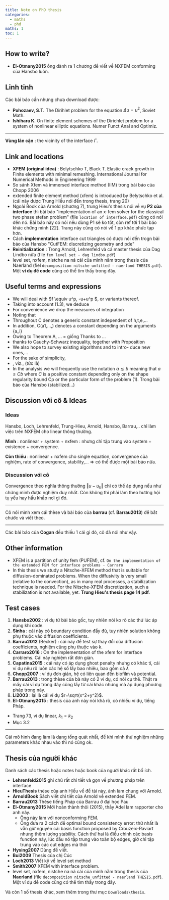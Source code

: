 ```yaml
---
title: Note on PhD thesis
categories:
  - maths
  - phd
maths: 1
toc: 1
---
```


## How to write?

- **El-Otmany2015** ổng dành ra 1 chương để viết về NXFEM conforming của Hansbo luôn.

## Linh tinh

Các bài báo cần nhưng chưa download được:
- **Pohozaev, S.T.** The Dirihlet problem for the equation $\Delta u=u^2$, Soviet Math.
- **Ishihara K.** On finite element schemes of the Dirichlet problem for a system of nonlinear elliptic equations. Numer Funct Anal and Optimiz.

---

**Vùng lân cận** : the vicinity of the interface $\Gamma$.

## Link and locations

- **XFEM** **(original idea)** : Belytschko T, Black T. Elastic crack growth in Finite elements with minimal remeshing. International Journal for Numerical Methods in Engineering 1999
- So sánh Xfem và immersed interface method (IIM) trong bài báo của Chopp 2006
- extended finite element method (xfem) is introduced by Belytschko et al. (cái này dược Trung Hiếu nói đến trong thesis, trang 20)
- Ngoài Book của Arnold (chương 7), trung Hieu's thesis nói về vụ **P2 của interface** thì bài báo "implementation of an x-fem solver for the classical two phase stefan problem" (file `location of interface.pdf`) cũng có nói đến nó. Bài báo này có nói nếu dùng P1 sẽ ko tốt, còn ref tới 1 bài báo khác chứng minh [22]. Trang này cũng có nói về 1 pp khác phức tạp hơn.
- Cách **implementation** interface cut triangles có được nói đến trogn bài báo của Hansbo "CutFEM: discretizing geometry and pde"
- **Reinitialization** : Trong Arnold, Lehrenfeld và cả master thesis của Dag Lindbo nữa (file `fem level set - dag lindbo.pdf`)
- level set, nxfem, nistche na ná cái của mình nằm trong thesis của Naerland (fiel `decomposition nitsche unfitted - naerland THESIS.pdf`). Một **ví dụ để code** cũng có thể tìm thấy trong đây.

## Useful terms and expressions

- We will deal with $f \equiv u^p, -u+u^p $, or variants thereof.
- Taking into account (1.3), we deduce
- For convenience we drop the measures of  integration
- Noting that
- Throughout C denotes a generic constant independent of h,t,e,...
- In addition, C(a1,...,) denotes a constant depending on the arguments {a_i}
- Owing to Theorem A, ... = giống Thanks to ...
- thanks to Cauchy-Schwarz inequality, together with Proposition
- We also hope to survey existing algorithms and to intro- duce new ones,...
- For the sake of simplicity,
- , viz., (tức là)
- In the analysis we will frequently use the notation $a \lesssim b$ meaning that $a ≤ Cb$ where $C$ is a positive constant
  depending only on the shape regularity bound Cρ or the particular form of the problem (1). Trong bài báo của Hansbo (stabilized...)

## Discussion với cô & Ideas

### Ideas

Hansbo, Loch, Lehrenfeld, Trung-Hieu, Arnold, Hansbo, Barrau,.. chỉ làm việc trên NXFEM cho linear thông thường.

**Mình** : nonlinear + system + nxfem : nhưng chỉ tập trung vào system + existence + convergence.

**Còn thiếu** : nonlinear + nxfem cho single equation, convergence của nghiệm, rate of convergence, stability,... $\Rightarrow$ có thể được một bài báo nữa.


### Discussion với cô

Convergence theo nghĩa thông thường $\Vert u-u_h \Vert$ chỉ có thể áp dụng nếu như chứng minh được nghiệm duy nhất. Còn không thì phải làm theo hướng hội tụ yếu hay hầu khắp nơi gì đó.

---

Cô nói mình xem cái thèse và bài báo của **barrau** (cf. **Barrau2013**) để bắt chước và viết theo.

---

Các bài báo của **Cogan** đều thiếu 1 cái gì đó, cô đã nói như vậy.


## Other information

- XFEM is a partition of unity fem (PUFEM), cf. `On the implementation of the extended FEM for interface problems - Carraro`
- In this thesis we study a Nitsche-XFEM method that is suitable for diﬀusion-dominated problems. When the diﬀusivity is very small (relative to the convection), as in many real processes, a stabilization technique is needed. For the Nitsche-XFEM discretization, such a stabilization is not available, yet. **Trung Hieu's thesis page 14 pdf**.


## Test cases

1. **Hansbo2002** : ví dụ từ bài báo gốc, tuy nhiên nói ko rõ các thứ lúc áp dụng khi code.
2. **Sinha** : cái này có boundary condition đầy đủ, tuy nhiên solution không phụ thuộc vào diffusion coefficients.
3. **Barrau2012** (Becker) : cái này để test sự thay đổi của diffusion coefficients, nghiệm cũng phụ thuộc vào k.
4. **Carraro2016** : On the implementation of the xfem for interface problems. Cái này nghiệm rất đơn giản.
5. **Capatina2015** : cái này có áp dụng ghost penalty nhưng có khác tí, cái ví dụ nêu rõ luôn các hệ số lấy bao nhiêu, bao gồm cả $\lambda$
6. **Chopp2007** : ví dụ đơn giản, hệ có liên quan đến biofilm và potential.
7. **Barrau2013** : trong thèse của bà này có 2 ví dụ, có nói cụ thể. Thật ra mấy cái ví dụ trong đây cũng lấy từ cái khác nhưng mà áp dụng phoưng pháp trong này.
8. **Li2003** : lại là cái ví dụ $r=\sqrt{x^2+y^2}$.
9. **El-Otmany2015** : thesis của anh này nói khá rõ, có nhiều ví dụ, tiếng Pháp.
  - Trang 73, ví dụ linear, $k_1=k_2$
  - Mục 3.2

---

Cái mô hình đang làm là dạng tổng quát nhất, để khi mình thử nghiệm những parameters khác nhau vào thì nó cũng ok.

## Thesis của người khác

Danh sách các thesis hoặc notes hoặc book của người khác rất bổ ích.

- **Lehrenfeld2015** ghi chú rất chi tiết và gọn về phương pháp trên interface
- **HieuThesis** thèse của anh Hiếu về đề tài này, ảnh làm chung với Arnold.
- **ArnoldBook** Sách viết chi tiết của Arnold về extended FEM.
- **Barrau2013** Thèse tiếng Pháp của Barrau ở đại học Pau
- **El-Otmany2015** Mới hoàn thành thôi (2015), thầy Adel làm rapporter cho anh này.
  - Ông này làm với nonconforming FEM.
  - Ổng đưa ra 2 cách để optimal bound consistency error: thứ nhất là vẫn giữ nguyên cái basis function proposed by Crouzeix-Raviart nhưng thêm lượng stability. Cách thứ hai là điều chỉnh các basis function này, lúc đầu nó tập trung vào toàn bộ edges, giờ chỉ tập trung vào các cut edges mà thôi
- **Hysing2007** Dùng để viết.
- **Bui2009** Thesis của chị Cúc
- **Loch2013** Viết kỹ về level set method
- **Smith2007** XFEM with interface problem.
- level set, nxfem, nistche na ná cái của mình nằm trong thesis của **Naerland** (file `decomposition nitsche unfitted - naerland THESIS.pdf`). Một ví dụ để code cũng có thể tìm thấy trong đây.

Và còn 1 số thesis khác, xem thêm trong thư mục `Downloads\thesis`.
